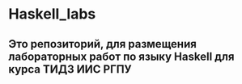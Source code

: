# Haskell_labs

## Это репозиторий, для размещения лабораторных работ по языку Haskell для курса ТИДЗ ИИС РГПУ


